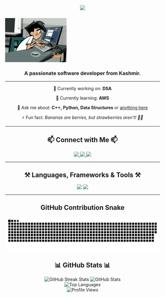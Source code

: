 <h1 align="center">
    <img src="https://readme-typing-svg.herokuapp.com/?font=Righteous&size=35&center=true&vCenter=true&width=500&height=70&duration=2000&lines=Hi+There!+👋;+I'm+Sahil+Rashid!;"/>
</h1>
<img src="mynew.gif" alt="My New GIF" width="200"/>

<h3 align="center">A passionate software developer from Kashmir.</h3>

---

<div align="center">
    <p>🔭 Currently working on: <strong>DSA</strong></p>
    <p>🌱 Currently learning: <strong>AWS</strong></p>
    <p>💬 Ask me about: <strong>C++, Python, Data Structures</strong> or <a href="https://github.com/sahilrashid10/sahilrashid10/issues">anything here</a></p>
    <p>⚡ Fun fact: <em>Bananas are berries, but strawberries aren't! 🍌🍓</em></p>
</div>

---

<h2 align="center">📫 Connect with Me 📫</h2>
<div align="center"> 
    <a href="mailto:srashid_be22@thapar.edu">
        <img src="https://img.shields.io/badge/Gmail-333333?style=for-the-badge&logo=gmail&logoColor=red"/>
    </a>
    <a href="https://linkedin.com/in/sahil-rashid-211304323/" target="_blank">
        <img src="https://img.shields.io/badge/LinkedIn-0077B5?style=for-the-badge&logo=linkedin&logoColor=white"/>
    </a>
    <a href="https://sahilrashid10.github.io" target="_blank">
        <img src="https://img.shields.io/badge/Portfolio-FF5722?style=for-the-badge&logo=todoist&logoColor=white"/>
    </a>
</div>

---

<h2 align="center">⚒️ Languages, Frameworks & Tools ⚒️</h2>
<div align="center">
    <img src="https://skillicons.dev/icons?i=react,bootstrap,mui,html,css,vscode,github,figma,tailwind,git,r"/>
    <img src="https://skillicons.dev/icons?i=nodejs,python,javascript,typescript,express,firebase,mongodb,c,java,nextjs,mysql,flask"/>
</div>

---
<h2 align="center">GitHub Contribution Snake </h2>
<div align="center">
    <img src="https://github.com/sahilrashid10/sahilrashid10/blob/output/github-snake-dark.svg" alt="Snake Animation"/>
</div>

<h2 align="center">📊 GitHub Stats 📊</h2>
<div align="center">
    <img width=390 src="https://github-readme-streak-stats-salesp07.vercel.app/?user=sahilrashid10&count_private=true&theme=react&border_radius=10" alt="GitHub Streak Stats"/>
    <img width=390 src="https://github-readme-stats-salesp07.vercel.app/api?username=sahilrashid10&count_private=true&show_icons=true&theme=react&rank_icon=github&border_radius=10" alt="GitHub Stats"/>
    <br/>
    <img width=325 src="https://github-readme-stats-salesp07.vercel.app/api/top-langs/?username=sahilrashid10&hide=HTML&langs_count=8&layout=compact&theme=react&border_radius=10&size_weight=0.5&count_weight=0.5&exclude_repo=github-readme-stats" alt="Top Languages"/>
</div>
<div align="center">
    <img src="https://visitor-badge.laobi.icu/badge?page_id=sahilrashid10.sahilrashid10" alt="Profile Views"/>
    <br/>
</div>
